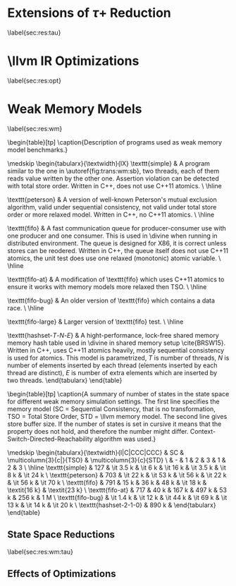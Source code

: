 
# Extensions of $\tau+$ Reduction

\label{sec:res:tau}

# \llvm IR Optimizations

\label{sec:res:opt}

# Weak Memory Models

\label{sec:res:wm}

\begin{table}[tp]
\caption{Description of programs used as weak memory model benchmarks.}

\medskip
\begin{tabularx}{\textwidth}{lX}
\texttt{simple} & A program similar to the one in \autoref{fig:trans:wm:sb}, two
threads, each of them reads value written by the other one. Assertion violation
can be detected with total store order. Written in C++, does not use C++11 atomics. \\ \hline

\texttt{peterson} & A version of well-known Peterson's mutual exclusion
algorithm, valid under sequential consistency, not valid under total store order
or more relaxed model. Written in C++, no C++11 atomics. \\ \hline

\texttt{fifo} & A fast communication queue for producer-consumer use with one
producer and one consumer. This is used in \divine when running in distributed
environment. The queue is designed for X86, it is correct unless stores can be
reodered. Written in C++, the queue itself does not use C++11 atomics, the unit
test does use one relaxed (monotonic) atomic variable. \\ \hline

\texttt{fifo-at} & A modification of \texttt{fifo} which uses C++11 atomics to
ensure it works with memory models more relaxed then TSO. \\ \hline

\texttt{fifo-bug} & An older version of \texttt{fifo} which contains a data
race. \\ \hline

\texttt{fifo-large} & Larger version of \texttt{fifo} test. \\ \hline

\texttt{hashset-$T$-$N$-$E$} & A hight-performance, lock-free shared memory
memory hash table used in \divine in shared memory setup \cite{BRSW15}. Written
in C++, uses C++11 atomics heavily, mostly sequential consistency is used for
atomics. This model is parametrized, $T$ is number of threads, $N$ is number of
elements inserted by each thread (elements inserted by each thread are
distinct), $E$ is number of extra elements which are inserted by two threads.
\end{tabularx}
\end{table}

\begin{table}[tp]
\caption{A summary of number of states in the state space for different weak
memory simulation settings. The first line specifies the memory model (SC =
Sequential Consistency, that is no transformation, TSO = Total Store Order, STD
= \llvm memory model. The second line gives store buffer size. If the number of
states is set in cursive it means that the property does not hold, and therefore
the number might differ. Context-Switch-Directed-Reachability algorithm was
used.}

\medskip
\begin{tabularx}{\textwidth}{l|C|CCC|CCC}
  & SC & \multicolumn{3}{c|}{TSO} & \multicolumn{3}{c}{STD} \\
  & - & 1 & 2 & 3 & 1 & 2 & 3 \\ \hline
\texttt{simple} & 127 & \it 3.5 k & \it 6 k & \it 16 k & \it 3.5 k & \it 8 k & \it 24 k \\
\texttt{peterson} & 703 & \it 22 k & \it 53 k & \it 56 k & \it 22 k & \it 56 k & \it 70 k \\
\texttt{fifo} & 791 & 15 k & 36 k & 48 k & \it 18 k & \textit{16 k} & \textit{23 k} \\
\texttt{fifo-at} & 717 & 40 k & 167 k & 497 k & 53 k & 256 k & 1 M \\
\texttt{fifo-bug} & \it 1.4 k & \it 12 k & \it 44 k & \it 69 k & \it 13 k & \it 14 k & \it 20 k \\
\texttt{hashset-2-1-0} & 890 k &
\end{tabularx}
\end{table}

## State Space Reductions

\label{sec:res:wm:tau}

## Effects of Optimizations


